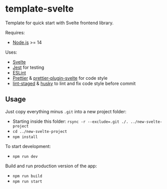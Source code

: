 # template-svelte

Template for quick start with Svelte frontend library.

Requires:

- [Node.js](https://nodejs.org/en/download/) >= 14

Uses:

- [Svelte](https://svelte.dev/)
- [Jest](https://jestjs.io/) for testing
- [ESLint](https://eslint.org/)
- [Prettier](https://prettier.io/) & [prettier-plugin-svelte](https://github.com/sveltejs/prettier-plugin-svelte) for code style
- [lint-staged](https://github.com/okonet/lint-staged) & [husky](https://github.com/typicode/husky) to lint and fix code style before commit

## Usage

Just copy everything minus `.git` into a new project folder:

- Starting inside this folder: `rsync -r --exclude=.git ./. ../new-svelte-project`
- `cd ../new-svelte-project`
- `npm install`

To start development:

- `npm run dev`

Build and run production version of the app:

- `npm run build`
- `npm run start`
